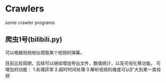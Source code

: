 # Crawlers
some crawler programs
## 爬虫1号(bilibili.py)

可以根据视频地址爬取某个视频的弹幕。

目前比较简陋，后续可以继续增加导出文件，数值统计，以及可视化等功能。
可增加的功能：
1.处理异常
2.超时时间处理
3.解析视频的维度可以扩大到某一类视频